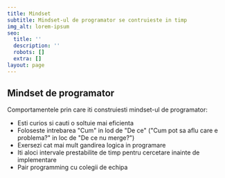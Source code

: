 ```yaml
---
title: Mindset
subtitle: Mindset-ul de programator se contruieste in timp
img_alt: lorem-ipsum
seo:
  title: ''
  description: ''
  robots: []
  extra: []
layout: page
---
```

## Mindset de programator

Comportamentele prin care iti construiesti mindset-ul de programator:

*   Esti curios si cauti o soltuie mai eficienta
*   Foloseste intrebarea "Cum" in lod de "De ce" ("Cum pot sa aflu care e problema?" in loc de "De ce nu merge?")
*   Exersezi cat mai mult gandirea logica in programare
*   Iti aloci intervale prestabilite de timp pentru cercetare inainte de implementare
*   Pair programming cu colegii de echipa
